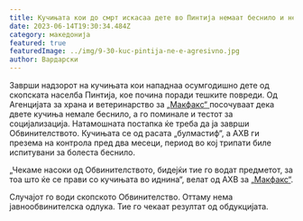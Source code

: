 ```yaml
---
title: Кучињата кои до смрт искасаа дете во Пинтија немаат беснило и не се агресивни
date: 2023-06-14T19:30:34.484Z
category: македонија
featured: true
featuredImage: ../img/9-30-kuc-pintija-ne-e-agresivno.jpg
author: Вардарски
---
```

<!--StartFragment-->

Заврши надзорот на кучињата кои нападнаа осумгодишно дете од скопската населба Пинтија, кое почина поради тешките повреди. Од Агенцијата за храна и ветеринарство за [„Макфакс“ ](https://makfax.com.mk/makedonija/%D0%B7%D0%B0%D0%B2%D1%80%D1%88%D0%B8-%D0%BD%D0%B0%D0%B4%D0%B7%D0%BE%D1%80%D0%BE%D1%82-%D0%BD%D0%B0-%D0%BA%D1%83%D1%87%D0%B8%D1%9A%D0%B0%D1%82%D0%B0-%D0%BA%D0%BE%D0%B8-%D0%B8%D1%81%D0%BA%D0%B0%D1%81/)посочуваат дека двете кучиња немале беснило, а го поминале и тестот за социјализација. Натамошната постапка ќе треба да ја заврши Обвинителството. Кучињата се од расата „булмастиф“, а АХВ ги презема на контрола пред два месеци, период во кој трипати биле испитувани за болеста беснило.

„Чекаме насоки од Обвинителството, бидејќи тие го водат предметот, за тоа што ќе се прави со кучињата во иднина“, велат од АХВ за [„Макфакс“](https://makfax.com.mk/makedonija/%D0%B7%D0%B0%D0%B2%D1%80%D1%88%D0%B8-%D0%BD%D0%B0%D0%B4%D0%B7%D0%BE%D1%80%D0%BE%D1%82-%D0%BD%D0%B0-%D0%BA%D1%83%D1%87%D0%B8%D1%9A%D0%B0%D1%82%D0%B0-%D0%BA%D0%BE%D0%B8-%D0%B8%D1%81%D0%BA%D0%B0%D1%81/).

<!--EndFragment--><!--StartFragment-->

Случајот го води скопското Обвинителство. Оттаму нема јавнообвинителска одлука. Тие го чекаат резултат од обдукцијата.

<!--EndFragment-->